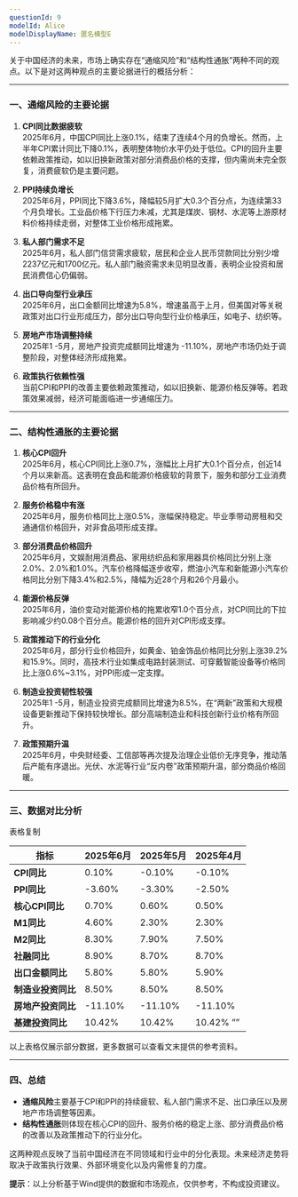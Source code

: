 ```yaml
---
questionId: 9
modelId: Alice
modelDisplayName: 匿名模型E
---
```

关于中国经济的未来，市场上确实存在“通缩风险”和“结构性通胀”两种不同的观点。以下是对这两种观点的主要论据进行的概括分析：

 -- -

### 一、通缩风险的主要论据

1. **CPI同比数据疲软**  
   2025年6月，中国CPI同比上涨0.1%，结束了连续4个月的负增长。然而，上半年CPI累计同比下降0.1%，表明整体物价水平仍处于低位。CPI的回升主要依赖政策推动，如以旧换新政策对部分消费品价格的支撑，但内需尚未完全恢复，消费疲软仍是主要问题。

2. **PPI持续负增长**  
   2025年6月，PPI同比下降3.6%，降幅较5月扩大0.3个百分点，为连续第33个月负增长。工业品价格下行压力未减，尤其是煤炭、钢材、水泥等上游原材料价格持续走弱，对整体工业价格形成拖累。

3. **私人部门需求不足**  
   2025年6月，私人部门信贷需求疲软，居民和企业人民币贷款同比分别少增2237亿元和1700亿元。私人部门融资需求未见明显改善，表明企业投资和居民消费信心仍偏弱。

4. **出口导向型行业承压**  
   2025年6月，出口金额同比增速为5.8%，增速虽高于上月，但美国对等关税政策对出口行业形成压力，部分出口导向型行业价格承压，如电子、纺织等。

5. **房地产市场调整持续**  
   2025年1 -5月，房地产投资完成额同比增速为 -11.10%，房地产市场仍处于调整阶段，对整体经济形成拖累。

6. **政策执行依赖性强**  
   当前CPI和PPI的改善主要依赖政策推动，如以旧换新、能源价格反弹等。若政策效果减弱，经济可能面临进一步通缩压力。

 -- -

### 二、结构性通胀的主要论据

1. **核心CPI回升**  
   2025年6月，核心CPI同比上涨0.7%，涨幅比上月扩大0.1个百分点，创近14个月以来新高。这表明在食品和能源价格疲软的背景下，服务和部分工业消费品价格有所回升。

2. **服务价格稳中有涨**  
   2025年6月，服务价格同比上涨0.5%，涨幅保持稳定。毕业季带动房租和交通通信价格回升，对非食品项形成支撑。

3. **部分消费品价格回升**  
   2025年6月，文娱耐用消费品、家用纺织品和家用器具价格同比分别上涨2.0%、2.0%和1.0%。汽车价格降幅逐步收窄，燃油小汽车和新能源小汽车价格同比分别下降3.4%和2.5%，降幅为近28个月和26个月最小。

4. **能源价格反弹**  
   2025年6月，油价变动对能源价格的拖累收窄1.0个百分点，对CPI同比的下拉影响减少约0.08个百分点。能源价格的回升对CPI形成支撑。

5. **政策推动下的行业分化**  
   2025年6月，部分行业价格回升，如黄金、铂金饰品价格同比分别上涨39.2%和15.9%。同时，高技术行业如集成电路封装测试、可穿戴智能设备等价格同比上涨0.6%~3.1%，对PPI形成一定支撑。

6. **制造业投资韧性较强**  
   2025年1 -5月，制造业投资完成额同比增速为8.5%，在“两新”政策和大规模设备更新推动下保持较快增长。部分高端制造业和科技创新行业价格有所回升。

7. **政策预期升温**  
   2025年6月，中央财经委、工信部等再次提及治理企业低价无序竞争，推动落后产能有序退出。光伏、水泥等行业“反内卷”政策预期升温，部分商品价格回暖。

 -- -


### 三、数据对比分析

表格复制

|指标|2025年6月|2025年5月|2025年4月|
|---|---|---|---|
|**CPI同比**|0.10%|-0.10%|-0.10%|
|**PPI同比**|-3.60%|-3.30%|-2.50%|
|**核心CPI同比**|0.70%|0.60%|0.50%|
|**M1同比**|4.60%|2.30%|2.30%|
|**M2同比**|8.30%|7.90%|7.50%|
|**社融同比**|8.90%|8.70%|8.70%|
|**出口金额同比**|5.80%|5.80%|5.90%|
|**制造业投资同比**|8.50%|8.50%|8.50%|
|**房地产投资同比**|-11.10%|-11.10%|-11.10%|
|**基建投资同比**|10.42%|10.42%|10.42% ””|

以上表格仅展示部分数据，更多数据可以查看文末提供的参考资料。
 -- -

### 四、总结

 - **通缩风险**主要基于CPI和PPI的持续疲软、私人部门需求不足、出口承压以及房地产市场调整等因素。
 - **结构性通胀**则体现在核心CPI的回升、服务价格的稳定上涨、部分消费品价格的改善以及政策推动下的行业分化。

这两种观点反映了当前中国经济在不同领域和行业中的分化表现。未来经济走势将取决于政策执行效果、外部环境变化以及内需修复的力度。

**提示**：以上分析基于Wind提供的数据和市场观点，仅供参考，不构成投资建议。